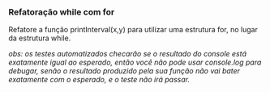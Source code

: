 ### Refatoração while com for ###

Refatore a função printInterval(x,y) para utilizar uma estrutura for, no lugar da estrutura while.

*obs: os testes automatizados checarão se o resultado do console está exatamente igual ao esperado, então você não pode usar console.log para debugar, senão o resultado produzido pela sua função não vai bater exatamente com o esperado, e o teste não irá passar.*